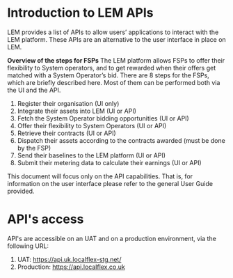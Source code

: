 
# Introduction to LEM APIs
LEM provides a list of APIs to allow users’ applications to interact with the LEM platform. These APIs are an alternative to the user interface in place on LEM.

**Overview of the steps for FSPs**
The LEM platform allows FSPs to offer their flexibility to System operators, and to get rewarded when their offers get matched with a System Operator’s bid. There are 8 steps for the FSPs, which are briefly described here. Most of them can be performed both via the UI and the API.
1.	Register their organisation (UI only)
2.	Integrate their assets into LEM (UI or API)
3.	Fetch the System Operator bidding opportunities (UI or API)
4.	Offer their flexibility to System Operators (UI or API)
5.	Retrieve their contracts (UI or API)
6.	Dispatch their assets according to the contracts awarded (must be done by the FSP)
7.	Send their baselines to the LEM platform (UI or API)
8.	Submit their metering data to calculate their earnings (UI or API)

This document will focus only on the API capabilities. That is, for information on the user interface please refer to the general User Guide provided.

# API's access
API's are accessible on an UAT and on a production environment, via the following URL:
1. UAT: https://api.uk.localflex-stg.net/
2. Production: https://api.localflex.co.uk
